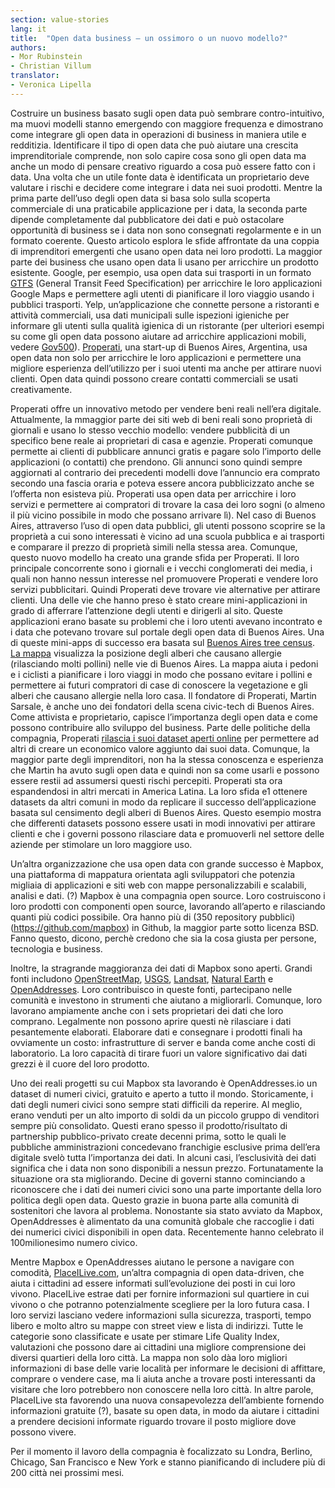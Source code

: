 ```yaml
---
section: value-stories
lang: it
title:  "Open data business – un ossimoro o un nuovo modello?"
authors:
- Mor Rubinstein
- Christian Villum
translator:
- Veronica Lipella
---
```


Costruire un business basato sugli open data può sembrare contro-intuitivo, ma muovi modelli stanno emergendo con maggiore frequenza e dimostrano come integrare gli open data in operazioni di business in maniera utile e redditizia. Identificare il tipo di open data che può aiutare una crescita imprenditoriale comprende, non solo capire cosa sono gli open data ma anche un modo di pensare creativo riguardo a cosa può essere fatto con i data. Una volta che un utile fonte data è identificata un proprietario deve valutare i rischi e decidere come integrare i data nei suoi prodotti. Mentre la prima parte dell’uso degli open data si basa solo sulla scoperta commerciale di una praticabile applicazione per i data, la seconda parte dipende completamente dal pubblicatore dei dati e può ostacolare opportunità di business se i data non sono consegnati regolarmente e in un formato coerente. Questo articolo esplora le sfide affrontate da una coppia di imprenditori emergenti che usano open data nei loro prodotti.
La maggior parte dei business che usano open data li usano per arricchire un prodotto esistente. Google, per esempio, usa open data sui trasporti in un formato [GTFS](http://en.wikipedia.org/wiki/General_Transit_Feed_Specification) (General Transit Feed Specification) per arricchire le loro applicazioni Google Maps e permettere agli utenti di pianificare il loro viaggio usando i pubblici trasporti. Yelp, un’applicazione che connette persone a ristoranti e attività commerciali, usa dati municipali sulle ispezioni igieniche per informare gli utenti sulla qualità igienica di un ristorante (per ulteriori esempi su come gli open data possono aiutare ad arricchire applicazioni mobili, vedere [Gov500](http://www.opendata500.com)). [Properati](http://properati.com), una start-up di Buenos Aires, Argentina, usa open data non solo per arricchire le loro applicazioni e permettere una migliore esperienza dell’utilizzo per i suoi utenti ma anche per attirare nuovi clienti. Open data quindi possono creare contatti commerciali se usati creativamente.

Properati offre un innovativo metodo per vendere beni reali nell’era digitale. Attualmente, la mmaggior parte dei siti web di beni reali sono proprietà di giornali e usano lo stesso vecchio modello: vendere pubblicità di un specifico bene reale ai proprietari di casa e agenzie. Properati comunque permette ai clienti di pubblicare annunci gratis e pagare solo l’importo delle applicazioni (o contatti) che prendono. Gli annunci sono quindi sempre aggiornati al contrario dei precedenti modelli dove l’annuncio era comprato secondo una fascia oraria e poteva essere ancora pubblicizzato anche se l’offerta non esisteva più.
Properati usa open data per arricchire i loro servizi e permettere ai compratori di trovare la casa dei loro sogni (o almeno il più vicino possibile in modo che possano arrivare lì). Nel caso di Buenos Aires, attraverso l’uso di open data pubblici, gli utenti possono scoprire se la proprietà a cui sono interessati è vicino ad una scuola pubblica e ai trasporti e comparare il prezzo di proprietà simili nella stessa area.
Comunque, questo nuovo modello ha creato una grande sfida per Properati. Il loro principale concorrente sono i giornali e i vecchi conglomerati dei media, i quali non hanno nessun interesse nel promuovere Properati e vendere loro servizi pubblicitari. Quindi Properati deve trovare vie alternative per attirare clienti. Una delle vie che hanno preso è stato creare mini-applicazioni in grado di afferrare l’attenzione degli utenti e dirigerli al sito. Queste applicazioni erano basate su problemi che i loro utenti avevano incontrato e i data che potevano trovare sul portale degli open data di Buenos Aires.
Una di queste mini-apps di successo era basata sul [Buenos Aires tree census](http://data.buenosaires.gob.ar/dataset/censo-arbolado). [La mappa](https://properati-blog.s3-us-west-2.amazonaws.com/AR/platanos/platanos.html?z=13&coords=-34.60982870255729,-58.44108581542969) visualizza la posizione degli alberi che causano allergie (rilasciando molti pollini) nelle vie di Buenos Aires. La mappa aiuta i pedoni e i ciclisti a pianificare i loro viaggi in modo che possano evitare i pollini e permettere ai futuri compratori di case di conoscere la vegetazione e gli alberi che causano allergie nella loro casa. 
Il fondatore di Properati, Martin Sarsale, è anche uno dei fondatori della scena civic-tech di Buenos Aires. Come attivista e proprietario, capisce l’importanza degli open data e come possono contribuire allo sviluppo del business. Parte delle politiche della compagnia, Properati [rilascia i suoi dataset aperti online](http://www.properati.com.ar/data) per permettere ad altri di creare un economico valore aggiunto dai suoi data. Comunque, la maggior parte degli imprenditori, non ha la stessa conoscenza e esperienza che Martin ha avuto sugli open data e quindi non sa come usarli e possono essere restii ad assumersi questi rischi percepiti.
Properati sta ora espandendosi in altri mercati in America Latina. La loro sfida e1 ottenere datasets da altri comuni in modo da replicare il successo dell’applicazione basata sul censimento degli alberi di Buenos Aires. Questo esempio mostra che differenti datasets possono essere usati in modi innovativi per attirare clienti e che i governi possono rilasciare data e promuoverli nel settore delle aziende per stimolare un loro maggiore uso.

Un’altra organizzazione che usa open data con grande successo è Mapbox, una piattaforma di mappatura orientata agli sviluppatori che potenzia migliaia di applicazioni e siti web con mappe personalizzabili e scalabili, analisi e dati. (?) Mapbox è una compagnia open source. Loro costruiscono i loro prodotti con componenti open source, lavorando all’aperto e rilasciando quanti più codici possibile. Ora hanno più di (350 repository pubblici)(https://github.com/mapbox) in Github, la maggior parte sotto licenza BSD. Fanno questo, dicono, perchè credono che sia la cosa giusta per persone, tecnologia e business.

Inoltre, la stragrande maggioranza dei dati di Mapbox sono aperti. Grandi fonti includono [OpenStreetMap](http://www.openstreetmap.org/), [USGS](http://www.usgs.gov/), [Landsat](http://landsat.usgs.gov/), [Natural Earth](http://www.naturalearthdata.com/) e [OpenAddresses](http://openaddresses.io/). Loro contribuisco in queste fonti, partecipano nelle comunità e investono in strumenti che aiutano a migliorarli. Comunque, loro lavorano ampiamente anche con i sets proprietari dei dati che loro comprano. Legalmente non possono aprire questi nè rilasciare i dati pesantemente elaborati. Elaborare dati e consegnare i prodotti finali ha ovviamente un costo: infrastrutture di server e banda come anche costi di laboratorio. La loro capacità di tirare fuori un valore significativo dai dati grezzi è il cuore del loro prodotto.

Uno dei reali progetti su cui Mapbox sta lavorando è OpenAddresses.io un dataset di numeri civici, gratuito e aperto a tutto il mondo. Storicamente, i dati degli numeri civici sono sempre stati difficili da reperire. Al meglio, erano venduti per un alto importo di soldi da un piccolo gruppo di venditori sempre più consolidato. Questi erano spesso il prodotto/risultato di partnership pubblico-privato create decenni prima, sotto le quali le pubbliche amministrazioni concedevano franchigie esclusive prima dell’era digitale svelò tutta l’importanza dei dati. In alcuni casi, l’esclusività dei dati significa che i data non sono disponibili a nessun prezzo. Fortunatamente la situazione ora sta migliorando. Decine di governi stanno cominciando a riconoscere che i dati dei numeri civici sono una parte importante della loro politica degli open data. Questo grazie in buona parte alla comunità di sostenitori che lavora al problema. Nonostante sia stato avviato da Mapbox, OpenAddresses è alimentato da una comunità globale che raccoglie i dati dei numerici civici disponibili in open data. Recentemente hanno celebrato il 100milionesimo numero civico.

Mentre Mapbox e OpenAddresses aiutano le persone a navigare con comodità, [PlaceILive.com](http://placeilive.com/), un’altra compagnia di open data-driven, che aiuta i cittadini ad essere informati sull’evoluzione dei posti in cui loro vivono. PlaceILive estrae dati per fornire informazioni sul quartiere in cui vivono o che potranno potenzialmente scegliere per la loro futura casa. I loro servizi lasciano vedere informazioni sulla sicurezza, trasporti, tempo libero e molto altro su mappe con street view e lista di indirizzi. Tutte le categorie sono classificate e usate per stimare Life Quality Index, valutazioni che possono dare ai cittadini una migliore comprensione dei diversi quartieri della loro città. La mappa non solo dàa loro migliori informazioni di base delle varie località per informare le decisioni di affittare, comprare o vendere case, ma li aiuta anche a trovare posti interessanti da visitare che loro potrebbero non conoscere nella loro città. In altre parole, PlaceILive sta favorendo una nuova consapevolezza dell’ambiente fornendo informazioni gratuite (?), basate su open data, in modo da aiutare i cittadini a prendere decisioni informate riguardo trovare il posto migliore dove possono vivere.

Per il momento il lavoro della compagnia è focalizzato su Londra, Berlino, Chicago, San Francisco e New York e stanno pianificando di includere più di 200 città nei prossimi mesi.
